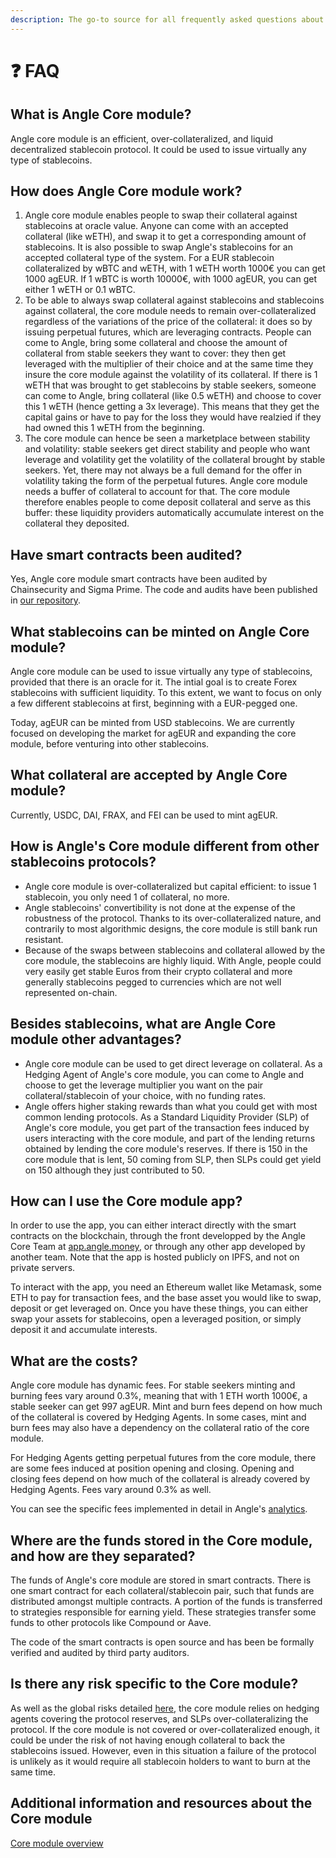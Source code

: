 ```yaml
---
description: The go-to source for all frequently asked questions about Angle core module
---
```


# ❓ FAQ

## What is Angle Core module?

Angle core module is an efficient, over-collateralized, and liquid decentralized stablecoin protocol. It could be used to issue virtually any type of stablecoins. 

## How does Angle Core module work?

1. Angle core module enables people to swap their collateral against stablecoins at oracle value. Anyone can come with an accepted collateral (like wETH), and swap it to get a corresponding amount of stablecoins. It is also possible to swap Angle's stablecoins for an accepted collateral type of the system. For a EUR stablecoin collateralized by wBTC and wETH, with 1 wETH worth 1000€ you can get 1000 agEUR. If 1 wBTC is worth 10000€, with 1000 agEUR, you can get either 1 wETH or 0.1 wBTC.
2. To be able to always swap collateral against stablecoins and stablecoins against collateral, the core module needs to remain over-collateralized regardless of the variations of the price of the collateral: it does so by issuing perpetual futures, which are leveraging contracts. People can come to Angle, bring some collateral and choose the amount of collateral from stable seekers they want to cover: they then get leveraged with the multiplier of their choice and at the same time they insure the core module against the volatility of its collateral. If there is 1 wETH that was brought to get stablecoins by stable seekers, someone can come to Angle, bring collateral (like 0.5 wETH) and choose to cover this 1 wETH (hence getting a 3x leverage). This means that they get the capital gains or have to pay for the loss they would have realzied if they had owned this 1 wETH from the beginning.
3. The core module can hence be seen a marketplace between stability and volatility: stable seekers get direct stability and people who want leverage and volatility get the volatility of the collateral brought by stable seekers. Yet, there may not always be a full demand for the offer in volatility taking the form of the perpetual futures. Angle core module needs a buffer of collateral to account for that. The core module therefore enables people to come deposit collateral and serve as this buffer: these liquidity providers automatically accumulate interest on the collateral they deposited.

## Have smart contracts been audited?

Yes, Angle core module smart contracts have been audited by Chainsecurity and Sigma Prime. The code and audits have been published in [our repository](https://github.com/AngleProtocol/angle-core).

## What stablecoins can be minted on Angle Core module?

Angle core module can be used to issue virtually any type of stablecoins, provided that there is an oracle for it. The intial goal is to create Forex stablecoins with sufficient liquidity. To this extent, we want to focus on only a few different stablecoins at first, beginning with a EUR-pegged one.

Today, agEUR can be minted from USD stablecoins. We are currently focused on developing the market for agEUR and expanding the core module, before venturing into other stablecoins.

## What collateral are accepted by Angle Core module?

Currently, USDC, DAI, FRAX, and FEI can be used to mint agEUR.

## How is Angle's Core module different from other stablecoins protocols?

* Angle core module is over-collateralized but capital efficient: to issue 1 stablecoin, you only need 1 of collateral, no more.
* Angle stablecoins' convertibility is not done at the expense of the robustness of the protocol. Thanks to its over-collateralized nature, and contrarily to most algorithmic designs, the core module is still bank run resistant.
* Because of the swaps between stablecoins and collateral allowed by the core module, the stablecoins are highly liquid. With Angle, people could very easily get stable Euros from their crypto collateral and more generally stablecoins pegged to currencies which are not well represented on-chain.

## Besides stablecoins, what are Angle Core module other advantages?

* Angle core module can be used to get direct leverage on collateral. As a Hedging Agent of Angle's core module, you can come to Angle and choose to get the leverage multiplier you want on the pair collateral/stablecoin of your choice, with no funding rates.
* Angle offers higher staking rewards than what you could get with most common lending protocols. As a Standard Liquidity Provider (SLP) of Angle's core module, you get part of the transaction fees induced by users interacting with the core module, and part of the lending returns obtained by lending the core module's reserves. If there is 150 in the core module that is lent, 50 coming from SLP, then SLPs could get yield on 150 although they just contributed to 50.

## How can I use the Core module app?

In order to use the app, you can either interact directly with the smart contracts on the blockchain, through the front developped by the Angle Core Team at [app.angle.money](https://app.angle.money), or through any other app developed by another team. Note that the app is hosted publicly on IPFS, and not on private servers.

To interact with the app, you need an Ethereum wallet like Metamask, some ETH to pay for transaction fees, and the base asset you would like to swap, deposit or get leveraged on. Once you have these things, you can either swap your assets for stablecoins, open a leveraged position, or simply deposit it and accumulate interests.

## What are the costs?

Angle core module has dynamic fees. For stable seekers minting and burning fees vary around 0.3%, meaning that with 1 ETH worth 1000€, a stable seeker can get 997 agEUR. Mint and burn fees depend on how much of the collateral is covered by Hedging Agents. In some cases, mint and burn fees may also have a dependency on the collateral ratio of the core module.

For Hedging Agents getting perpetual futures from the core module, there are some fees induced at position opening and closing. Opening and closing fees depend on how much of the collateral is already covered by Hedging Agents. Fees vary around 0.3% as well.

You can see the specific fees implemented in detail in Angle's [analytics](https://analytics.angle.money).

## Where are the funds stored in the Core module, and how are they separated?

The funds of Angle's core module are stored in smart contracts. There is one smart contract for each collateral/stablecoin pair, such that funds are distributed amongst multiple contracts. A portion of the funds is transferred to strategies responsible for earning yield. These strategies transfer some funds to other protocols like Compound or Aave.

The code of the smart contracts is open source and has been be formally verified and audited by third party auditors.

## Is there any risk specific to the Core module?

As well as the global risks detailed [here](../global-faq.md#is-there-any-risk), the core module relies on hedging agents covering the protocol reserves, and SLPs over-collateralizing the protocol. If the core module is not covered or over-collateralized enough, it could be under the risk of not having enough collateral to back the stablecoins issued. However, even in this situation a failure of the protocol is unlikely as it would require all stablecoin holders to want to burn at the same time. 


## Additional information and resources about the Core module

[Core module overview](/concepts/overview.md)